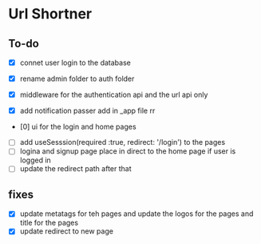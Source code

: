 # Url Shortner
<!-- make authentication if u r even eligible for it
/[slug]    :   # Path: api/[slug].js  -> redirect the user from database if not exist redirect user to error page
/url       :   # Path: api/url.js     -> method-post -> create a new url , data={slug, url} 
                                       > method-get -> get the url from database , on query get that much of recent entry
/url/:slug : # Path: api/url/[slug].js   -> method-get -> get the url from database
/url/:slug : # Path: api/url/[slug].js   -> method-get -> get the url from database
                                         -> method-put -> update the url from database , data={slug, url}
                                         -> method-put -> update the url from database , data={slug, url}
                                         -> method-delete -> delete the url from database , on query get that much of recent entry
                                         -> method-delete -> delete the url from database , on query get that much of recent entry -->


## To-do
 - [x] connet user login to the database
 - [x] rename admin folder to auth folder
 - [x] middleware for the authentication api and the url api only

 - [x] add notification passer add in _app file rr 
 - [0] ui for the login and home pages 
 - [ ] add useSesssion(required :true, redirect: '/login') to the pages 
 - [ ] logina and signup page place in direct to the home page if user is logged in
 - [ ] update the redirect path after that 
 <!-- -[ ] make component for the table with serverside rendering and pagination -->
 <!-- -[ ] mask the /login and /register page to the admin/pages -->


## fixes
 - [x] update metatags for teh pages and update the logos for the pages and title for the pages
 - [x] update redirect to new page 